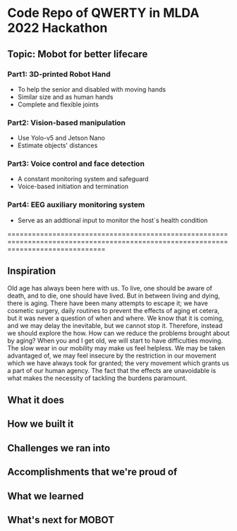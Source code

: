 # Code Repo of QWERTY in MLDA 2022 Hackathon
## Topic: Mobot for better lifecare 
### Part1: 3D-printed Robot Hand
- To help the senior and disabled with moving hands 
- Similar size and as human hands
- Complete and flexible joints

### Part2: Vision-based manipulation
- Use Yolo-v5 and Jetson Nano
- Estimate objects' distances

### Part3: Voice control and face detection
- A constant monitoring system and safeguard
- Voice-based initiation and termination

### Part4: EEG auxiliary monitoring system
- Serve as an addtional input to monitor the host`s health condition

====================================================================================================================================
## Inspiration
Old age has always been here with us. To live, one should be aware of death, and to die, one should have lived. But in between living and dying, there is aging. There have been many attempts to escape it; we have cosmetic surgery, daily routines to prevent the effects of aging et cetera, but it was never a question of when and where. We know that it is coming, and we may delay the inevitable, but we cannot stop it. Therefore, instead we should explore the how. How can we reduce the problems brought about by aging?  When you and I get old, we will start to have difficulties moving. The slow wear in our mobility may make us feel helpless. We may be taken advantaged of, we may feel insecure by the restriction in our movement which we have always took for granted; the very movement which grants us a part of our human agency. The fact that the effects are unavoidable is what makes the necessity of tackling the burdens paramount.

## What it does

## How we built it

## Challenges we ran into

## Accomplishments that we're proud of

## What we learned

## What's next for MOBOT
